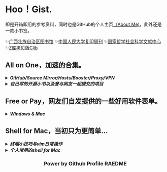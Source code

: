# Hoo！Gist.

即是开箱即用的参考资料，同时也是GitHub的个人主页<a href="https://hoochanlon.github.io/hoochanlon">（About Me)</a>，此外还是一款小书签。

✨<a href="http://www.gxlib.org.cn">广西壮族自治区图书馆</a>  ✨<a href="http://rdbk1.ynlib.cn:6251">中国人民大学复印周刊</a> ✨<a href="https://www.ncpssd.org">国家哲学社会科学文献中心</a> 
✨<a href="https://clibrary.top">Z库拷贝版Clib</a> 

## All on One，加速的合集。

<details><summary><i><b>GitHub/Source Mirror/Hosts/Booster/Proxy/VPN</b></i></summary>

* [DownGit，Github库文件下载](https://minhaskamal.github.io/DownGit/#/home)
* [ghproxy GitHub软件下载](https://ghproxy.com)
* [Thanks-Mirror，各类包镜像源加速](https://github.com/eryajf/Thanks-Mirror)
* [ineo6/hosts，GitHub相关访问加速](https://github.com/ineo6/hosts)
* [Watt Toolkit，Steam等游戏平台访问加速](https://steampp.net)
* [glados，访问不可达的404搜索等](https://github.com/glados-network/)
* [protonvpn，VPN和代理还是有些差别的](https://protonvpn.com)

</details>

<details><summary><i><b>自己写的开源小书以及曾与网友一起提交的项目</b></i></summary>

* [fq-book，原《这本书能让你连接互联网》](https://github.com/hoochanlon/fq-book)
* [w3-goto-world，网页知识收纳库](https://github.com/hoochanlon/w3-goto-world)
* [the0demiurge/ShadowSocksShare，自行折腾分享搬运](https://github.com/the0demiurge/ShadowSocksShare)

</details>

## Free or Pay，网友们自发提供的一些好用软件表单。

<details><summary><i><b>Windows & Mac</b></i></summary>

PR过的两个项目

* [Awesome-Windows/Awesome](https://github.com/Awesome-Windows/Awesome)
* [jnv/lists](https://github.com/jnv/lists)

个人感觉不如Awesome-Windows

* [awesome-mac](https://github.com/jaywcjlove/awesome-mac)


软件正版化什么的，就不找了，其实校园组织机构也都有的。

</details>


## Shell for Mac，当初只为更简单...

<details><summary><i><b>终端小技巧与vim日常操作</b></i></summary>

#### 技巧

1. 在终端“窗口”选项，选择拼贴为窗口组，类似浏览器的新标签页。
2. 终端app：[warp](https://www.warp.dev)、[tabby](https://tabby.sh)。
3. sudo -S`之后的`sudo`不再输密码，终端挂载不休眠`caffeinate`
4. 将gitHub.com换成github.dev，关闭窗口也不怕文本丢失，vscode提交就行。
5. 完全是终端界面才用vim，平时将code作为默认编辑实际上够了。

#### vim日常操作

```
* 模糊搜索、搜索、跳行
* 复制、粘贴
* 定位删除、修改固定单词。
* 剪切
* 定位关标到某个位置
```
</details>

<details><summary><i><b>个人常用的shell for Mac </b></i></summary>

### bash & zsh

#### 查看系统信息

```
brew install neofetch && neofetch
```
#### 原生查看系统信息并简化

* 将指令参数等重命名为`systeminfo`，简化命令字母单词
* `>>` 并写配置文件` ~/.zshrc`永久保存

```
echo "alias systeminfo='system_profiler SPSoftwareDataType SPHardwareDataType'" >> ~/.zshrc
```

#### 对查看IP地址命令进行简化，`ip`

内网

```
echo "alias ip=ipconfig getifaddr en0" >> ~/.zshrc
```

外网

```
curl cip.cc
```

参考：https://www.yundongfang.com/Yun124125.html


#### 查看磁盘空间

```
brew install duf && duf --all
```

#### 查看隐藏文件

```
ls -al
```


#### 简化解除软件门禁指令

保存别名到存档配置文件，已软件签名为例

* ls >> test.txt 定向输入到文件，echo 输入可自动换行
* 配置存档 for Mac，新版为`~/.zshrc`
* 参考：https://blog.csdn.net/weixin_26737625/article/details/108259518

```
echo "alias sign='sudo xattr -d com.apple.quarantine'" >> ~/.zshrc
```

### [Nigate Free-NTFS-for-Mac](https://github.com/hoochanlon/Free-NTFS-for-Mac)

#### Homebrew(Mac、Linux)

```
 /bin/bash -c "$(curl -fsSL https://gitee.com/ineo6/homebrew-install/raw/master/install.sh)"
```

#### 下载文件内容写入到某个位置

参考：https://baijiahao.baidu.com/s?id=1714333474878440110

```
curl https://fastly.jsdelivr.net/gh/hoochanlon/Free-NTFS-for-Mac/nigate.sh > ~/Public/nigate.sh
```
#### 在线执行脚本

* `/bin/bash -c`使用bash执行
* `-fsSL`
  * -f(--fail) — 表示在服务器错误时，阻止一个返回的表示错误原因的 HTML 页面
  * -L(--location) — 参数会让 HTTP 请求跟随服务器的重定向。
  * -S(--show-error) — 指定只输出错误信息，通常与 -s 一起使用。
  * -s(--silent) — 不显示错误和进度信息。
* 参考：https://blog.csdn.net/weixin_46267040/article/details/125370144

```
/bin/bash -c "$(curl -fsSL https://cdn.statically.io/gh/hoochanlon/Free-NTFS-for-Mac/main/nigate.sh)"
```


#### 指令别名与文件软链接

说人话就是把长的命令变成几个字母的单词（别名），文件建立个快捷方式（软链接）

* 文件类型需要用到软链接，不能用别名，别名只适用于命令
* 别名只能生效于本机已存在的文件，curl 那么就用不了了
* macOS创建软链接： https://blog.csdn.net/guokaigdg/article/details/89457317

```
sudo /usr/local/bin ln -s  \
~/Public/nigate.sh nigate.shortcut \
&& echo "alias nigate='bash nigate.shortcut'" >> ~/.zshrc
```


### [GitLab图床搭建](https://gitlab.com/hoochanlon/img-start-2023)

#### 生成 ssh key 并复制密钥内容

```
ssh-keygen -t rsa -b 4096 -C \
"youmail@outlook.com" \
&&  pbcopy <  ~/.ssh/id_rsa.pub

```

#### 测试链接

```
ssh -T git@gitlab.com
```

</details>

<!--
![ ](https://raw.githubusercontent.com/hoochanlon/hoochanlon/master/assets/github-contribution-grid-snake.svg)
-->

<div align="center">

### Power by Github Profile RAEDME

</div>
